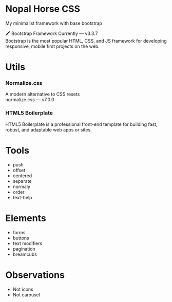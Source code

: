 # Nopal Horse CSS
My minimalist framework with base bootstrap<br/>

🖍 Bootstrap Framework Currently — v3.3.7<br/>
Bootstrap is the most popular HTML, CSS, and JS framework for developing responsive, mobile first projects on the web.

# Utils

### Normalize.css
A modern alternative to CSS resets<br/>
normalize.css — v7.0.0

### HTML5 Boilerplate
HTML5 Boilerplate is a professional front-end template for building fast, robust, and adaptable web apps or sites.

# Tools
* push
* offset
* centered
* separate
* normaly
* order
* text-help

# Elements
* forms
* buttons
* text modifiers
* pagination
* breamcubs

# Observations
* Not icons
* Not carousel


